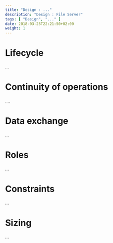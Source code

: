 ```yaml
---
title: "Design : ..."
description: "Design : File Server"
tags: [ "Design", "..." ]
date: 2018-03-25T22:21:50+02:00
weight: 1
---
```

# Lifecycle 

...

# Continuity of operations

....

# Data exchange

...

# Roles 

...

# Constraints

...

# Sizing

...